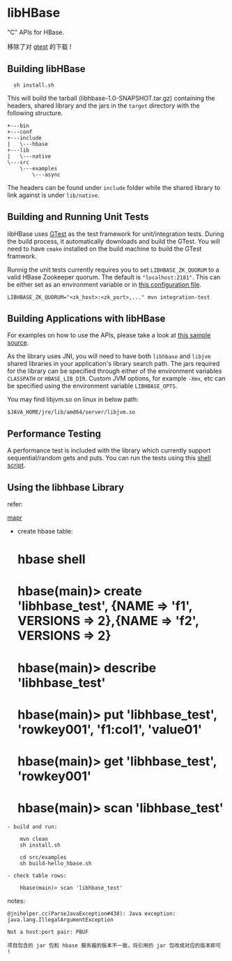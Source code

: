 # libHBase 

"C" APIs for HBase.

移除了对 [gtest](http://googletest.googlecode.com/files/gtest-1.7.0.zip) 的下载 !

## Building libHBase

```
  sh install.sh
```

This will build the tarball (libhbase-1.0-SNAPSHOT.tar.gz) containing the headers, shared library and the jars in the `target` directory with the following structure.

```
+---bin
+---conf
+---include
|   \---hbase
+---lib
|   \---native
\---src
    \---examples
        \---async
```

The headers can be found under `include` folder while the shared library to link against is under `lib/native`.

## Building and Running Unit Tests
libHBase uses [GTest](https://code.google.com/p/googletest/) as the test framework for unit/integration tests. During the build process, it automatically downloads and build the GTest. You will need to have `cmake` installed on the build machine to build the GTest framwork.

Runnig the unit tests currently requires you to set `LIBHBASE_ZK_QUORUM` to a valid HBase Zookeeper quorum. The default is `"localhost:2181"`. This can be either set as an environment variable or in [this configuration file](src/test/resources/config.properties).
```
LIBHBASE_ZK_QUORUM="<zk_host>:<zk_port>,..." mvn integration-test
```

## Building Applications with libHBase
For examples on how to use the APIs, please take a look at [this sample source](src/examples/async/example_async.c).

As the library uses JNI, you will need to have both `libhbase` and `libjvm` shared libraries in your application's library search path. The jars required for the library can be specified through either of the environment variables `CLASSPATH` or `HBASE_LIB_DIR`. Custom JVM options, for example `-Xmx`, etc can be specified using the environment variable `LIBHBASE_OPTS`.

You may find libjvm.so on linux in below path:

    $JAVA_HOME/jre/lib/amd64/server/libjvm.so

## Performance Testing
A performance test is included with the library which currently support sequential/random gets and puts. You can run the tests using this [shell script](bin/perftest.sh).


## Using the libhbase Library

refer:

[mapr](https://mapr.com/docs/51/HBase/Using-the-libhbase-Librar_28216980.html)

   - create hbase table:

        # hbase shell
        # hbase(main)> create 'libhbase_test', {NAME => 'f1', VERSIONS => 2},{NAME => 'f2', VERSIONS => 2}
        # hbase(main)> describe 'libhbase_test'
        # hbase(main)> put 'libhbase_test', 'rowkey001', 'f1:col1', 'value01'
        # hbase(main)> get 'libhbase_test', 'rowkey001'
        # hbase(main)> scan 'libhbase_test'

    - build and run:

        mvn clean
        sh install.sh

        cd src/examples
        sh build-hello_hbase.sh

    - check table rows:
    
        hbase(main)> scan 'libhbase_test'


notes:

    @jnihelper.cc(ParseJavaException#438): Java exception: java.lang.IllegalArgumentException

    Not a host:port pair: PBUF

    项目包含的 jar 包和 hbase 服务器的版本不一致，将引用的 jar 包改成对应的版本即可 !
